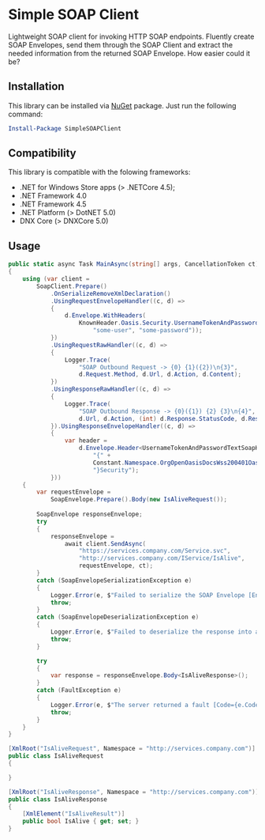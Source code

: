 # Simple SOAP Client
Lightweight SOAP client for invoking HTTP SOAP endpoints.
Fluently create SOAP Envelopes, send them through the SOAP Client and extract the needed information from the returned SOAP Envelope.
How easier could it be? 

## Installation 
This library can be installed via [NuGet](https://www.nuget.org/packages/SimpleSOAPClient/) package. Just run the following command:

```powershell
Install-Package SimpleSOAPClient
```

## Compatibility

This library is compatible with the folowing frameworks:

* .NET for Windows Store apps (> .NETCore 4.5);
* .NET Framework 4.0
* .NET Framework 4.5
* .NET Platform (> DotNET 5.0)
* DNX Core (> DNXCore 5.0)

## Usage

```csharp
public static async Task MainAsync(string[] args, CancellationToken ct)
{
	using (var client =
		SoapClient.Prepare()
			.OnSerializeRemoveXmlDeclaration()
			.UsingRequestEnvelopeHandler((c, d) =>
			{
				d.Envelope.WithHeaders(
					KnownHeader.Oasis.Security.UsernameTokenAndPasswordText(
						"some-user", "some-password"));
			})
			.UsingRequestRawHandler((c, d) =>
			{
				Logger.Trace(
					"SOAP Outbound Request -> {0} {1}({2})\n{3}",
					d.Request.Method, d.Url, d.Action, d.Content);
			})
			.UsingResponseRawHandler((c, d) =>
			{
				Logger.Trace(
					"SOAP Outbound Response -> {0}({1}) {2} {3}\n{4}",
					d.Url, d.Action, (int) d.Response.StatusCode, d.Response.StatusCode, d.Content);
			}).UsingResponseEnvelopeHandler((c, d) =>
			{
				var header =
					d.Envelope.Header<UsernameTokenAndPasswordTextSoapHeader>(
						"{" +
						Constant.Namespace.OrgOpenOasisDocsWss200401Oasis200401WssWssecuritySecext10 +
						"}Security");
			}))
	{
		var requestEnvelope =
			SoapEnvelope.Prepare().Body(new IsAliveRequest());
		
		SoapEnvelope responseEnvelope;	
		try
		{
			responseEnvelope =
				await client.SendAsync(
					"https://services.company.com/Service.svc",
					"http://services.company.com/IService/IsAlive",
					requestEnvelope, ct);
		}
		catch (SoapEnvelopeSerializationException e)
		{
			Logger.Error(e, $"Failed to serialize the SOAP Envelope [Envelope={e.Envelope}]");
			throw;
		}
		catch (SoapEnvelopeDeserializationException e)
		{
			Logger.Error(e, $"Failed to deserialize the response into a SOAP Envelope [XmlValue={e.XmlValue}]");
			throw;
		}

		try
		{
			var response = responseEnvelope.Body<IsAliveResponse>();
		}
		catch (FaultException e)
		{
			Logger.Error(e, $"The server returned a fault [Code={e.Code}, String={e.String}, Actor={e.Actor}]");
			throw;
		}
	}
}

[XmlRoot("IsAliveRequest", Namespace = "http://services.company.com")]
public class IsAliveRequest
{

}

[XmlRoot("IsAliveResponse", Namespace = "http://services.company.com")]
public class IsAliveResponse
{
	[XmlElement("IsAliveResult")]
	public bool IsAlive { get; set; }
}
```

